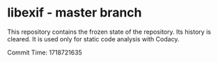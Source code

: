 # libexif - master branch

This repository contains the frozen state of the repository.
Its history is cleared. It is used only for static code
analysis with Codacy.

Commit Time: 1718721635